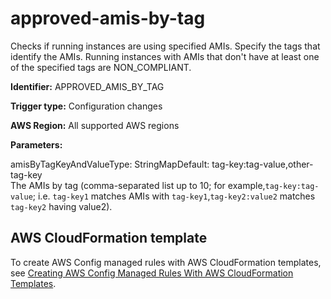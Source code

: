 # approved\-amis\-by\-tag<a name="approved-amis-by-tag"></a>

Checks if running instances are using specified AMIs\. Specify the tags that identify the AMIs\. Running instances with AMIs that don't have at least one of the specified tags are NON\_COMPLIANT\.

**Identifier:** APPROVED\_AMIS\_BY\_TAG

**Trigger type:** Configuration changes

**AWS Region:** All supported AWS regions

**Parameters:**

amisByTagKeyAndValueType: StringMapDefault: tag\-key:tag\-value,other\-tag\-key  
The AMIs by tag \(comma\-separated list up to 10; for example,`tag-key:tag-value`; i\.e\. `tag-key1` matches AMIs with `tag-key1`,`tag-key2:value2` matches `tag-key2` having value2\)\.

## AWS CloudFormation template<a name="w76aac11c31c17b7c27c15"></a>

To create AWS Config managed rules with AWS CloudFormation templates, see [Creating AWS Config Managed Rules With AWS CloudFormation Templates](aws-config-managed-rules-cloudformation-templates.md)\.
